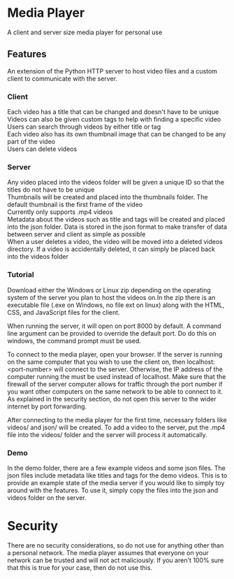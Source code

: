 # Media Player
A client and server size media player for personal use</br>

## Features
An extension of the Python HTTP server to host video files and a custom client to communicate with the server. </br>
### Client
Each video has a title that can be changed and doesn't have to be unique </br>
Videos can also be given custom tags to help with finding a specific video </br>
Users can search through videos by either title or tag </br>
Each video also has its own thumbnail image that can be changed to be any part of the video </br>
Users can delete videos </br>

### Server 
Any video placed into the videos folder will be given a unique ID so that the titles do not have to be unique </br>
Thumbnails will be created and placed into the thumbnails folder. The default thumbnail is the first frame of the video </br>
Currently only supports .mp4 videos </br>
Metadata about the videos such as title and tags will be created and placed into the json folder. Data is stored in the json format to make transfer of data between server and client as simple as possible </br>
When a user deletes a video, the video will be moved into a deleted videos directory. If a video is accidentally deleted, it can simply be placed back into the videos folder </br> 

### Tutorial
Download either the Windows or Linux zip depending on the operating system of the server you plan to host the videos on.In the zip there is an executable file (.exe on Windows, no file ext on linux) along with the HTML, CSS, and JavaScript files for the client. </br>

When running the server, it will open on port 8000 by default. A command line argument can be provided to override the default port. Do do this on windows, the command prompt must be used. </br>

To connect to the media player, open your browser. If the server is running on the same computer that you wish to use the client on, then localhost:\<port-number\> will connect to the server. Otherwise, the IP address of the computer running the must be used instead of localhost. Make sure that the firewall of the server computer allows for traffic through the port number if you want other computers on the same network to be able to connect to it. As explained in the security section, do not open this server to the wider internet by port forwarding. </br>

After connecting to the media player for the first time, necessary folders like videos/ and json/ will be created. To add a video to the server, put the .mp4 file into the videos/ folder and the server will process it automatically. 

### Demo
In the demo folder, there are a few example videos and some json files. The json files include metadata like titles and tags for the demo videos. This is to provide an example state of the media server if you would like to simply toy around with the features. To use it, simply copy the files into the json and videos folder on the server.</br>

# Security
There are no security considerations, so do not use for anything other than a personal network. The media player assumes that everyone on your network can be trusted and will not act maliciously. If you aren't 100% sure that this is true for your case, then do not use this.</br>


